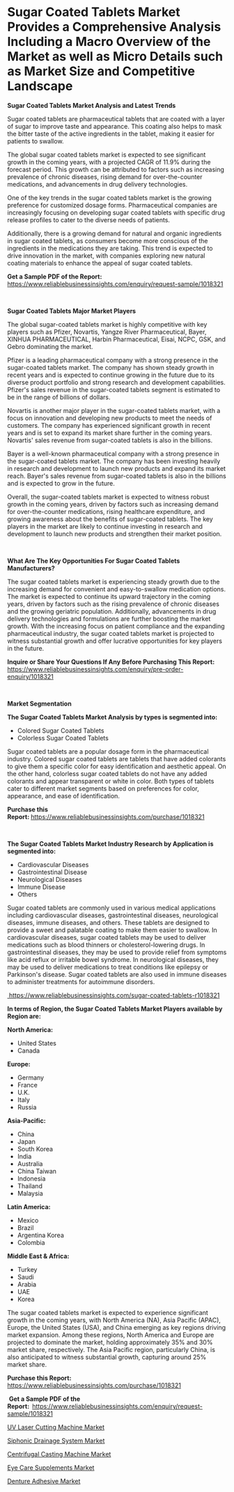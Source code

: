 <p><h1>Sugar Coated Tablets Market Provides a Comprehensive Analysis Including a Macro Overview of the Market as well as Micro Details such as Market Size and Competitive Landscape</h1></p><p><strong>Sugar Coated Tablets Market Analysis and Latest Trends</strong></p>
<p><p>Sugar coated tablets are pharmaceutical tablets that are coated with a layer of sugar to improve taste and appearance. This coating also helps to mask the bitter taste of the active ingredients in the tablet, making it easier for patients to swallow.</p><p>The global sugar coated tablets market is expected to see significant growth in the coming years, with a projected CAGR of 11.9% during the forecast period. This growth can be attributed to factors such as increasing prevalence of chronic diseases, rising demand for over-the-counter medications, and advancements in drug delivery technologies.</p><p>One of the key trends in the sugar coated tablets market is the growing preference for customized dosage forms. Pharmaceutical companies are increasingly focusing on developing sugar coated tablets with specific drug release profiles to cater to the diverse needs of patients.</p><p>Additionally, there is a growing demand for natural and organic ingredients in sugar coated tablets, as consumers become more conscious of the ingredients in the medications they are taking. This trend is expected to drive innovation in the market, with companies exploring new natural coating materials to enhance the appeal of sugar coated tablets.</p></p>
<p><strong>Get a Sample PDF of the Report:&nbsp;</strong> <a href="https://www.reliablebusinessinsights.com/enquiry/request-sample/1018321">https://www.reliablebusinessinsights.com/enquiry/request-sample/1018321</a></p>
<p>&nbsp;</p>
<p><strong>Sugar Coated Tablets Major Market Players</strong></p>
<p><p>The global sugar-coated tablets market is highly competitive with key players such as Pfizer, Novartis, Yangze River Pharmaceutical, Bayer, XINHUA PHARMACEUTICAL, Harbin Pharmaceutical, Eisai, NCPC, GSK, and Gebro dominating the market.</p><p>Pfizer is a leading pharmaceutical company with a strong presence in the sugar-coated tablets market. The company has shown steady growth in recent years and is expected to continue growing in the future due to its diverse product portfolio and strong research and development capabilities. Pfizer's sales revenue in the sugar-coated tablets segment is estimated to be in the range of billions of dollars.</p><p>Novartis is another major player in the sugar-coated tablets market, with a focus on innovation and developing new products to meet the needs of customers. The company has experienced significant growth in recent years and is set to expand its market share further in the coming years. Novartis' sales revenue from sugar-coated tablets is also in the billions.</p><p>Bayer is a well-known pharmaceutical company with a strong presence in the sugar-coated tablets market. The company has been investing heavily in research and development to launch new products and expand its market reach. Bayer's sales revenue from sugar-coated tablets is also in the billions and is expected to grow in the future.</p><p>Overall, the sugar-coated tablets market is expected to witness robust growth in the coming years, driven by factors such as increasing demand for over-the-counter medications, rising healthcare expenditure, and growing awareness about the benefits of sugar-coated tablets. The key players in the market are likely to continue investing in research and development to launch new products and strengthen their market position.</p></p>
<p>&nbsp;</p>
<p><strong>What Are The Key Opportunities For Sugar Coated Tablets Manufacturers?</strong></p>
<p><p>The sugar coated tablets market is experiencing steady growth due to the increasing demand for convenient and easy-to-swallow medication options. The market is expected to continue its upward trajectory in the coming years, driven by factors such as the rising prevalence of chronic diseases and the growing geriatric population. Additionally, advancements in drug delivery technologies and formulations are further boosting the market growth. With the increasing focus on patient compliance and the expanding pharmaceutical industry, the sugar coated tablets market is projected to witness substantial growth and offer lucrative opportunities for key players in the future.</p></p>
<p><strong>Inquire or Share Your Questions If Any Before Purchasing This Report:</strong> <a href="https://www.reliablebusinessinsights.com/enquiry/pre-order-enquiry/1018321">https://www.reliablebusinessinsights.com/enquiry/pre-order-enquiry/1018321</a></p>
<p>&nbsp;</p>
<p><strong>Market Segmentation</strong></p>
<p><strong>The Sugar Coated Tablets Market Analysis by types is segmented into:</strong></p>
<p><ul><li>Colored Sugar Coated Tablets</li><li>Colorless Sugar Coated Tablets</li></ul></p>
<p><p>Sugar coated tablets are a popular dosage form in the pharmaceutical industry. Colored sugar coated tablets are tablets that have added colorants to give them a specific color for easy identification and aesthetic appeal. On the other hand, colorless sugar coated tablets do not have any added colorants and appear transparent or white in color. Both types of tablets cater to different market segments based on preferences for color, appearance, and ease of identification.</p></p>
<p><strong>Purchase this Report:&nbsp;</strong><a href="https://www.reliablebusinessinsights.com/purchase/1018321">https://www.reliablebusinessinsights.com/purchase/1018321</a></p>
<p>&nbsp;</p>
<p><strong>The Sugar Coated Tablets Market Industry Research by Application is segmented into:</strong></p>
<p><ul><li>Cardiovascular Diseases</li><li>Gastrointestinal Disease</li><li>Neurological Diseases</li><li>Immune Disease</li><li>Others</li></ul></p>
<p><p>Sugar coated tablets are commonly used in various medical applications including cardiovascular diseases, gastrointestinal diseases, neurological diseases, immune diseases, and others. These tablets are designed to provide a sweet and palatable coating to make them easier to swallow. In cardiovascular diseases, sugar coated tablets may be used to deliver medications such as blood thinners or cholesterol-lowering drugs. In gastrointestinal diseases, they may be used to provide relief from symptoms like acid reflux or irritable bowel syndrome. In neurological diseases, they may be used to deliver medications to treat conditions like epilepsy or Parkinson's disease. Sugar coated tablets are also used in immune diseases to administer treatments for autoimmune disorders.</p></p>
<p><a href="https://www.reliablebusinessinsights.com/sugar-coated-tablets-r1018321">&nbsp;https://www.reliablebusinessinsights.com/sugar-coated-tablets-r1018321</a></p>
<p><strong>In terms of Region, the Sugar Coated Tablets Market Players available by Region are:</strong></p>
<p>
    <p> <strong> North America: </strong>
        <ul>
            <li>United States</li>
            <li>Canada</li>
        </ul>
        </p> 
    <p> <strong> Europe: </strong>
        <ul>
            <li>Germany</li>
            <li>France</li>
            <li>U.K.</li>
            <li>Italy</li>
            <li>Russia</li>
        </ul>
        </p> 
    <p> <strong> Asia-Pacific: </strong>
        <ul>
            <li>China</li>
            <li>Japan</li>
            <li>South Korea</li>
            <li>India</li>
            <li>Australia</li>
            <li>China Taiwan</li>
            <li>Indonesia</li>
            <li>Thailand</li>
            <li>Malaysia</li>
        </ul>
        </p> 
    <p> <strong> Latin America: </strong>
        <ul>
            <li>Mexico</li>
            <li>Brazil</li>
            <li>Argentina Korea</li>
            <li>Colombia</li>
        </ul>
        </p> 
    <p> <strong> Middle East & Africa: </strong>
        <ul>
            <li>Turkey</li>
            <li>Saudi</li>
            <li>Arabia</li>
            <li>UAE</li>
            <li>Korea</li>
        </ul>
    </p>
    </p>
<p><p>The sugar coated tablets market is expected to experience significant growth in the coming years, with North America (NA), Asia Pacific (APAC), Europe, the United States (USA), and China emerging as key regions driving market expansion. Among these regions, North America and Europe are projected to dominate the market, holding approximately 35% and 30% market share, respectively. The Asia Pacific region, particularly China, is also anticipated to witness substantial growth, capturing around 25% market share.</p></p>
<p><strong>Purchase this Report: </strong><a href="https://www.reliablebusinessinsights.com/purchase/1018321">https://www.reliablebusinessinsights.com/purchase/1018321</a></p>
<p>&nbsp;<strong>Get a Sample PDF of the Report:&nbsp;&nbsp;</strong><a href="https://www.reliablebusinessinsights.com/enquiry/request-sample/1018321">https://www.reliablebusinessinsights.com/enquiry/request-sample/1018321</a></p>
<p><strong></strong></p>
<p><p><a href="https://medium.com/@richard.james09789/uv-laser-cutting-machine-market-size-market-segmentation-market-trends-and-growth-analysis-f2dad31d1e4f">UV Laser Cutting Machine Market</a></p><p><a href="https://medium.com/@rebecca.smith5467/global-siphonic-drainage-system-market-status-2024-2031-and-forecast-by-region-product-end-45e0989c56bf">Siphonic Drainage System Market</a></p><p><a href="https://medium.com/@elzaziemann1943/global-centrifugal-casting-machine-market-status-2024-2031-and-forecast-by-region-product-143481d5b486">Centrifugal Casting Machine Market</a></p><p><a href="https://github.com/JameTravis/Market-Research-Report-List-6/blob/main/eye-care-supplements-market.md">Eye Care Supplements Market</a></p><p><a href="https://github.com/qndifksd5/Market-Research-Report-List-1/blob/main/denture-adhesive-market.md">Denture Adhesive Market</a></p></p>